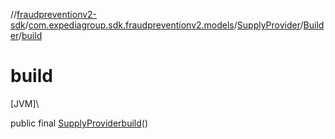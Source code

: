 //[fraudpreventionv2-sdk](../../../../index.md)/[com.expediagroup.sdk.fraudpreventionv2.models](../../index.md)/[SupplyProvider](../index.md)/[Builder](index.md)/[build](build.md)

# build

[JVM]\

public final [SupplyProvider](../index.md)[build](build.md)()
